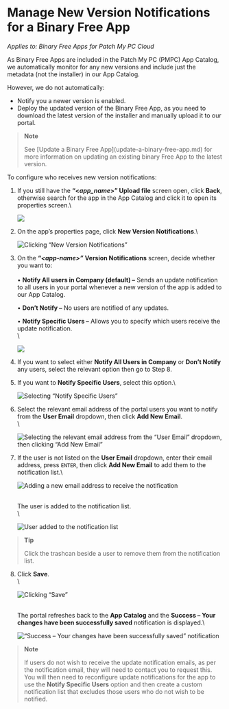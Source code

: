 # Manage New Version Notifications for a Binary Free App

_Applies to: Binary Free Apps for Patch My PC Cloud_

As Binary Free Apps are included in the Patch My PC (PMPC) App Catalog, we automatically monitor for any new versions and include just the metadata (not the installer) in our App Catalog.

However, we do not automatically:

* Notify you a newer version is enabled.
* Deploy the updated version of the Binary Free App, as you need to download the latest version of the installer and manually upload it to our portal.

> **Note**
>
> See \[Update a Binary Free App]\(update-a-binary-free-app.md) for more information on updating an existing binary Free App to the latest version.

To configure who receives new version notifications:

1.  If you still have the **“<**_**app\_name**_**>” Upload file** screen open, click **Back**, otherwise search for the app in the App Catalog and click it to open its properties screen.\\

    ![](../../.gitbook/assets/image-\(2051\).png)
2.  On the app’s properties page, click **New Version Notifications**.\\

    ![Clicking “New Version Notifications”](../../.gitbook/assets/image-\(2052\).png)
3.  On the **“**_**\<app-name>”**_**&#x20;Version Notifications** screen, decide whether you want to:\
    \
    • **Notify All users in Company (default) –** Sends an update notification to all users in your portal whenever a new version of the app is added to our App Catalog.

    • **Don’t Notify –** No users are notified of any updates.

    • **Notify Specific Users –** Allows you to specify which users receive the update notification.\
    \\

    ![](../../.gitbook/assets/image-\(2053\).png)
4. If you want to select either **Notify All Users in Company** or **Don’t Notify** any users, select the relevant option then go to Step 8.
5.  If you want to **Notify Specific Users**, select this option.\\

    ![Selecting “Notify Specific Users”](../../.gitbook/assets/image-\(2054\).png)
6.  Select the relevant email address of the portal users you want to notify from the **User Email** dropdown, then click **Add New Email**.\
    \\

    ![Selecting the relevant email address from the “User Email” dropdown, then clicking “Add New Email”](../../.gitbook/assets/image-\(2055\).png)
7.  If the user is not listed on the **User Email** dropdown, enter their email address, press `ENTER`, then click **Add New Email** to add them to the notification list.\\

    ![Adding a new email address to receive the notification](../../.gitbook/assets/image-\(2056\).png)

    \
    The user is added to the notification list.\
    \\

    ![User added to the notification list](../../.gitbook/assets/image-\(2057\).png)

> **Tip**
>
> Click the trashcan beside a user to remove them from the notification list.

8.  Click **Save**.\
    \\

    ![Clicking “Save”](../../.gitbook/assets/image-\(2058\).png)

    \
    The portal refreshes back to the **App Catalog** and the **Success – Your changes have been successfully saved** notification is displayed.\\

    ![“Success – Your changes have been successfully saved” notification](../../.gitbook/assets/image-\(2059\).png)

> **Note**
>
> If users do not wish to receive the update notification emails, as per the notification email, they will need to contact you to request this. You will then need to reconfigure update notifications for the app to use the **Notify Specific Users** option and then create a custom notification list that excludes those users who do not wish to be notified.
